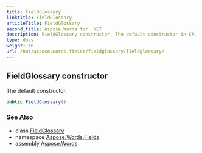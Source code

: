 ```yaml
---
title: FieldGlossary
linktitle: FieldGlossary
articleTitle: FieldGlossary
second_title: Aspose.Words for .NET
description: FieldGlossary constructor. The default constructor in C#.
type: docs
weight: 10
url: /net/aspose.words.fields/fieldglossary/fieldglossary/
---
```

## FieldGlossary constructor

The default constructor.

```csharp
public FieldGlossary()
```

### See Also

* class [FieldGlossary](../)
* namespace [Aspose.Words.Fields](../../../aspose.words.fields/)
* assembly [Aspose.Words](../../../)
